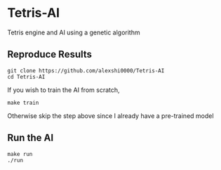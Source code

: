 # Tetris-AI
Tetris engine and AI using a genetic algorithm
<br>
## Reproduce Results
```
git clone https://github.com/alexshi0000/Tetris-AI
cd Tetris-AI
```
If you wish to train the AI from scratch,
```
make train
```
Otherwise skip the step above since I already have a pre-trained model
## Run the AI
```
make run
./run
```
